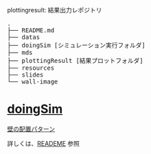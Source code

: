 plottingresult: 結果出力レポジトリ

<pre>
.
├── README.md
├── datas
├── doingSim [シミュレーション実行フォルダ]
├── mds
├── plottingResult [結果プロットフォルダ]
├── resources
├── slides
└── wall-image
</pre>

# [doingSim](doingSim)

[壁の配置パターン](doingSim/walls.md)

詳しくは、[READEME](doingSim/README.md) 参照
